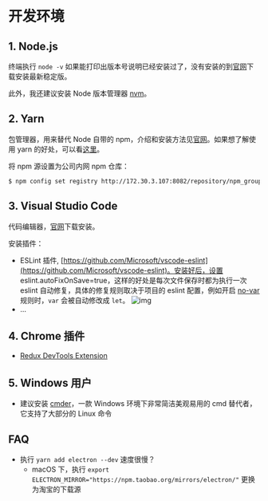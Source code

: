 # 开发环境

## 1. Node.js
终端执行 `node -v` 如果能打印出版本号说明已经安装过了，没有安装的到[官网](https://nodejs.org)下载安装最新稳定版。

此外，我还建议安装 Node 版本管理器 [nvm](https://github.com/creationix/nvm)。

## 2. Yarn
包管理器，用来替代 Node 自带的 npm，介绍和安装方法见[官网](https://yarnpkg.com/)。如果想了解使用 yarn 的好处，可以看[这里](https://juejin.im/post/5ab89cc4f265da237506e367)。

将 npm 源设置为公司内网 npm 仓库：
```bash
$ npm config set registry http://172.30.3.107:8082/repository/npm_group/
```

## 3. Visual Studio Code

代码编辑器，[官网](https://code.visualstudio.com)下载安装。

安装插件：
- ESLint 插件, [https://github.com/Microsoft/vscode-eslint](https://github.com/Microsoft/vscode-eslint)。安装好后，设置 eslint.autoFixOnSave=true，这样的好处是每次文件保存时都为执行一次 eslint 自动修复，具体的修复规则取决于项目的 eslint 配置，例如开启 [no-var](https://eslint.org/docs/rules/no-var) 规则时，`var` 会被自动修改成 `let`。
![img](../assets/vscode-eslint-config.png)
- ...

## 4. Chrome 插件
- [Redux DevTools Extension](https://chrome.google.com/webstore/detail/redux-devtools/lmhkpmbekcpmknklioeibfkpmmfibljd?hl=zh-CN)

## 5. Windows 用户
- 建议安装 [cmder](https://cmder.net)，一款 Windows 环境下非常简洁美观易用的 cmd 替代者，它支持了大部分的 Linux 命令

## FAQ
- 执行 `yarn add electron --dev` 速度很慢？
  - macOS 下，执行 `export ELECTRON_MIRROR="https://npm.taobao.org/mirrors/electron/"` 更换为淘宝的下载源
